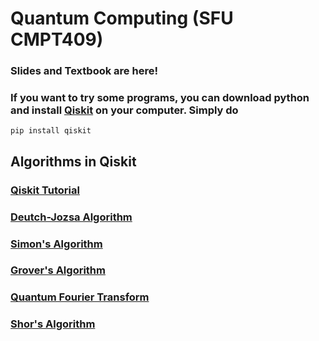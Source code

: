 # Quantum Computing (SFU CMPT409)

### Slides and Textbook are here!
### If you want to try some programs, you can download python and install [Qiskit](https://qiskit.org/) on your computer. Simply do 
```
pip install qiskit
```


## Algorithms in Qiskit
### [Qiskit Tutorial](https://qiskit.org/documentation/tutorials.html)
### [Deutch-Jozsa Algorithm](https://qiskit.org/textbook/ch-algorithms/deutsch-jozsa.html)
### [Simon's Algorithm](https://qiskit.org/textbook/ch-algorithms/simon.html)
### [Grover's Algorithm](https://qiskit.org/textbook/ch-algorithms/grover.html)
### [Quantum Fourier Transform](https://qiskit.org/textbook/ch-algorithms/quantum-fourier-transform.html)
### [Shor's Algorithm](https://qiskit.org/textbook/ch-algorithms/shor.html)


